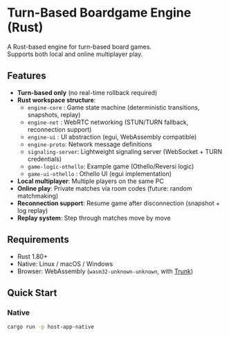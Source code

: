 # Turn-Based Boardgame Engine (Rust)

A Rust-based engine for turn-based board games.  
Supports both local and online multiplayer play.

## Features

- **Turn-based only** (no real-time rollback required)
- **Rust workspace structure**:
  - `engine-core` : Game state machine (deterministic transitions, snapshots, replay)
  - `engine-net`  : WebRTC networking (STUN/TURN fallback, reconnection support)
  - `engine-ui`   : UI abstraction (egui, WebAssembly compatible)
  - `engine-proto`: Network message definitions
  - `signaling-server`: Lightweight signaling server (WebSocket + TURN credentials)
  - `game-logic-othello`: Example game (Othello/Reversi logic)
  - `game-ui-othello`   : Othello UI (egui implementation)
- **Local multiplayer**: Multiple players on the same PC
- **Online play**: Private matches via room codes (future: random matchmaking)
- **Reconnection support**: Resume game after disconnection (snapshot + log replay)
- **Replay system**: Step through matches move by move

## Requirements

- Rust 1.80+
- Native: Linux / macOS / Windows
- Browser: WebAssembly (`wasm32-unknown-unknown`, with [Trunk](https://trunkrs.dev))

## Quick Start

### Native
```bash
cargo run -p host-app-native

